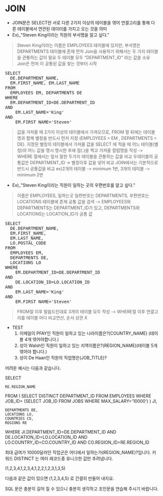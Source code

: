 JOIN
========
+ JOIN문은 SELECT란 서로 다른 2가지 이상의 테이블을 엮어 연결고리를 통해 다른 테이블에서 연관된 데이터를 가지고 오는 것을 의미
+ Ex)_"Steven King이라는 직원의 부서명을 알고 싶다."
> Steven King이라는 이름은 EMPLOYEES 테이블에 있지만, 부서명은 DEPARTMENTS 테이블에 존재
  먼저 Join을 사용하기 위해서는 두 가지 테이블을 관통하는 값이 필요
  두 테이블 모두 “DEPARTMENT_ID” 라는 값을 소유 Join은 먼저 이 공통된 값을 찾는 것부터 시작
<pre>SELECT 
  DE.DEPARTMENT_NAME, 
  EM.FIRST_NAME, EM.LAST_NAME 
FROM 
  EMPLOYEES EM, DEPARTMENTS DE
WHERE 
  EM.DEPARTMENT_ID=DE.DEPARTMENT_ID
AND 
	EM.LAST_NAME='King'
AND
	EM.FIRST_NAME='Steven'</pre>
 
> 값을 가져올 때 2가지 이상의 테이블에서 가져오므로, FROM 절 뒤에는 테이블 명과 함께 별칭을 반드시 먼저 지정
  (EMPLOYEES = EM , DEPARTMENTS = DE). 지정된 별칭의 테이블에서 가져올 값을 SELECT 에 적을 때 어느 테이블(별칭)의 어느 값을 명시
  명시한 후에 점(.)을 찍고 가져올 칼럼명을 작성 -> WHERE 절에서는 앞서 말한 두가지 테이블을 관통하는 값을 비교
  두테이블의 공통값은 DEPARTMENT_ID -> 별칭이후 값을 넣어 비교
  JOIN에서는 기본적으로 반드시 공통값을 비교 ex)2개의 테이블 -> minimum 1번, 3개의 테이블 -> minimum 2번

+ Ex)_"Steven King이라는 직원이 일하는 곳의 우편번호를 알고 싶다."
> 이름은 EMPLOYEES, 일하는곳 일련번호는 DEPARTMENTS, 우편번호는 LOCATIONS 테이블에 존재
  공통 값을 검색 -> EMPLOYEES와 DEPARTMENTS는 DEPARTMENT_ID가 있고, DEPARTMENTS와 LOCATIONS는 LOCATION_ID가 공통 값

<pre>SELECT 
  DE.DEPARTMENT_NAME, 
  EM.FIRST_NAME, 
  EM.LAST_NAME, 
  LO.POSTAL_CODE 
FROM
  EMPLOYEES EM,
  DEPARTMENTS DE, 
  LOCATIONS LO
WHERE 
	EM.DEPARTMENT_ID=DE.DEPARTMENT_ID
AND
	DE.LOCATION_ID=LO.LOCATION_ID
AND 
	EM.LAST_NAME='King'
AND
	EM.FIRST_NAME='Steven'</pre>

> FROM절 이후 말씀드린대로 3개의 테이블 모두 작성 -> WHERE절 이후 연결고리를 테이블 마다 비교연산, 순서 상관 X

+ TEST
  1) 이메일이 PFAY인 직원이 일하고 있는 나라이름은?(COUNTRY_NAME) (테이블 4개 엮어야합니다.)
  2) 성이 Walsh인 직원이 일하고 있는 지역이름은?(REGION_NAME)(테이블 5개 엮어야 합니다.)
  3) 성이 De Haan인 직원의 직업명은(JOB_TITLE)?

어려운 예시는 다음과 같습니다.

SELECT 

	RE.REGION_NAME

FROM
	(
		SELECT DISTINCT DEPARTMENT_ID FROM EMPLOYEES WHERE JOB_ID=
		(SELECT JOB_ID FROM JOBS WHERE MAX_SALARY='10000')
	) JI,

	DEPARTMENTS DE,
	LOCATIONS LO,
	COUNTRIES CO,
	REGIONS RE

WHERE 
	JI.DEPARTMENT_ID=DE.DEPARTMENT_ID
AND
	DE.LOCATION_ID=LO.LOCATION_ID
AND 
	LO.COUNTRY_ID=CO.COUNTRY_ID
AND 
	CO.REGION_ID=RE.REGION_ID



최대 급여가 10000달러인 직업군은 어디에서 일하는가(REGION_NAME)?입니다. 키워드 DISTINCT 는 여러 레코드중 유니크한 값만 추려냅니다. 

(1,2,3,4,1,2,3,4,1,2,2,1,2,3,1,3,5)

다음과 같은 값이 있으면 (1,2,3,4,5) 로 간결히 만들어 내지요.

SQL 문은 충분히 길어 질 수 있으니 충분히 생각하고 조인문을 연습해 주시기 바랍니다.
